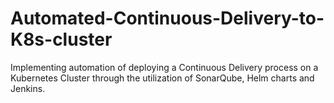 # Automated-Continuous-Delivery-to-K8s-cluster

Implementing automation of deploying a Continuous Delivery process on a Kubernetes Cluster through the utilization of SonarQube, Helm charts and Jenkins.
